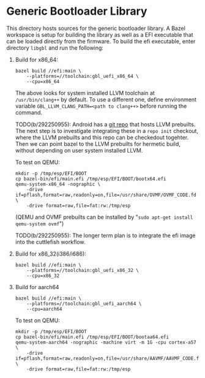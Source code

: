 # Generic Bootloader Library

This directory hosts sources for the generic bootloader library. A Bazel
workspace is setup for building the library as well as a EFI executable that
can be loaded directly from the firmware. To build the efi executable, enter
directory `libgbl` and run the following:

1. Build for x86_64:

    ```
    bazel build //efi:main \
        --platforms=//toolchain:gbl_uefi_x86_64 \
        --cpu=x86_64
    ```

    The above looks for system installed LLVM toolchain at `/usr/bin/clang++`
    by default. To use a different one, define environment variable
    `GBL_LLVM_CLANG_PATH=<path to clang++>` before running the command.

    TODO(b/292250955): Android has a
    [git repo](https://android.googlesource.com/platform/prebuilts/clang/host/linux-x86/)
    that hosts LLVM prebuilts. The next step is to investigate
    integrating these in a `repo init` checkout, where the LLVM prebuilts and this
    repo can be checkedout togehter. Then we can point bazel to the LLVM
    prebuilts for hermetic build, without depending on user system installed
    LLVM.

    To test on QEMU:
    ```
    mkdir -p /tmp/esp/EFI/BOOT
    cp bazel-bin/efi/main.efi /tmp/esp/EFI/BOOT/bootx64.efi
    qemu-system-x86_64 -nographic \
        -drive if=pflash,format=raw,readonly=on,file=/usr/share/OVMF/OVMF_CODE.fd \
        -drive format=raw,file=fat:rw:/tmp/esp
    ```

    (QEMU and OVMF prebuilts can be installed by
    "`sudo apt-get install qemu-system ovmf`")

     TODO(b/292250955): The longer term plan is to integrate the efi image into
     the cuttlefish workflow.

1. Build for x86_32(i386/i686):

    ```
    bazel build //efi:main \
        --platforms=//toolchain:gbl_uefi_x86_32 \
        --cpu=x86_32
    ```

1. Build for aarch64

    ```
    bazel build //efi:main \
        --platforms=//toolchain:gbl_uefi_aarch64 \
        --cpu=aarch64
    ```

    To test on QEMU:
    ```
    mkdir -p /tmp/esp/EFI/BOOT
    cp bazel-bin/efi/main.efi /tmp/esp/EFI/BOOT/bootaa64.efi
    qemu-system-aarch64 -nographic -machine virt -m 1G -cpu cortex-a57 \
        -drive if=pflash,format=raw,readonly=on,file=/usr/share/AAVMF/AAVMF_CODE.fd \
        -drive format=raw,file=fat:rw:/tmp/esp
    ```
